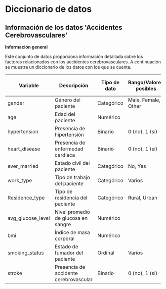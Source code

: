 # Diccionario de datos

## Información de los datos 'Accidentes Cerebrovasculares'

**Información general**

Este conjunto de datos proporciona información detallada sobre los factores relacionados con los accidentes cerebrovasculares. A continuación se muestra un diccionario de los datos con los que se cuenta.

| Variable            | Descripción                              | Tipo de dato | Rango/Valores posibles | Fuente de datos |
| ------------------- | ---------------------------------------- | ------------ | ---------------------- | --------------- |
| gender              | Género del paciente                      | Categórico    | Male, Female, Other   | Kaggle          |
| age                 | Edad del paciente                        | Numérico     |                      | Kaggle          |
| hypertension        | Presencia de hipertensión                | Binario      | 0 (no), 1 (sí)        | Kaggle          |
| heart_disease       | Presencia de enfermedad cardíaca         | Binario      | 0 (no), 1 (sí)        | Kaggle          |
| ever_married        | Estado civil del paciente                | Categórico    | No, Yes               | Kaggle          |
| work_type           | Tipo de trabajo del paciente             | Categórico    | Varios                | Kaggle          |
| Residence_type      | Tipo de residencia del paciente          | Categórico    | Rural, Urban          | Kaggle          |
| avg_glucose_level   | Nivel promedio de glucosa en sangre      | Numérico     |                      | Kaggle          |
| bmi                 | Índice de masa corporal                  | Numérico     |                      | Kaggle          |
| smoking_status      | Estado de fumador del paciente           | Ordinal      | Varios                | Kaggle          |
| stroke              | Presencia de accidente cerebrovascular   | Binario      | 0 (no), 1 (sí)        | Kaggle          |

